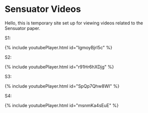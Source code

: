 # Sensuator Videos

Hello, this is temporary site set up for viewing videos related to the Sensuator paper.

S1:

{% include youtubePlayer.html id="IgmoyBjrI5c" %}

S2:

{% include youtubePlayer.html id="r91Hr6hXDjg" %}

S3:

{% include youtubePlayer.html id="SpQp7Qhw8WI" %}

S4:

{% include youtubePlayer.html id="msnmKa4sEuE" %}

